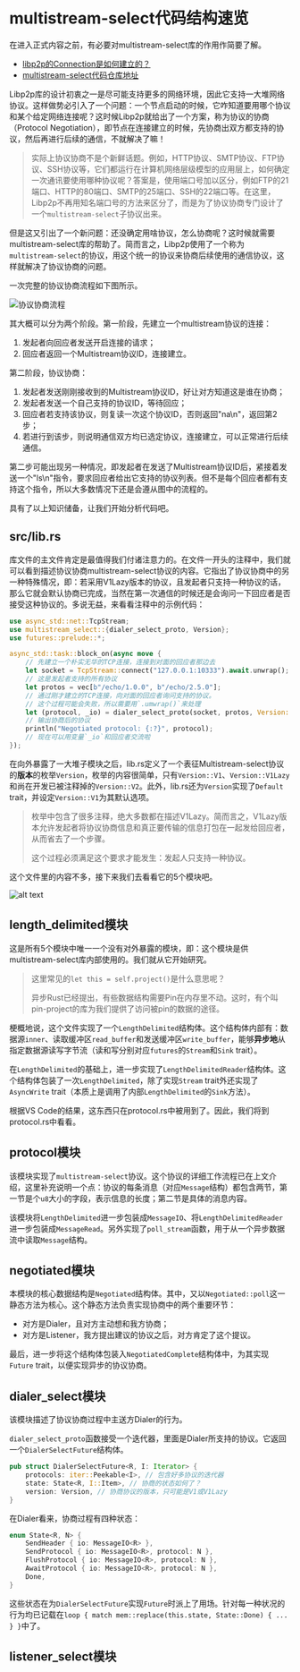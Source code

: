 # multistream-select代码结构速览

在进入正式内容之前，有必要对multistream-select库的作用作简要了解。

- [libp2p的Connection是如何建立的？](https://github.com/libp2p/specs/blob/master/connections/README.md#multistream-select)
- [multistream-select代码仓库地址](https://github.com/multiformats/multistream-select?tab=readme-ov-file#motivation)

Libp2p库的设计初衷之一是尽可能支持更多的网络环境，因此它支持一大堆网络协议。这样做势必引入了一个问题：一个节点启动的时候，它咋知道要用哪个协议和某个给定网络连接呢？这时候Libp2p就给出了一个方案，称为协议的协商（Protocol Negotiation），即节点在连接建立的时候，先协商出双方都支持的协议，然后再进行后续的通信，不就解决了嘛！

> 实际上协议协商不是个新鲜话题。例如，HTTP协议、SMTP协议、FTP协议、SSH协议等，它们都运行在计算机网络层级模型的应用层上，如何确定一次通讯要使用哪种协议呢？答案是，使用端口号加以区分，例如FTP的21端口、HTTP的80端口、SMTP的25端口、SSH的22端口等。在这里，Libp2p不再用知名端口号的方法来区分了，而是为了协议协商专门设计了一个`multistream-select`子协议出来。

但是这又引出了一个新问题：还没确定用啥协议，怎么协商呢？这时候就需要multistream-select库的帮助了。简而言之，Libp2p使用了一个称为`multistream-select`的协议，用这个统一的协议来协商后续使用的通信协议，这样就解决了协议协商的问题。

一次完整的协议协商流程如下图所示。

![协议协商流程](protocol_negotiation.png)

其大概可以分为两个阶段。第一阶段，先建立一个multistream协议的连接：

1. 发起者向回应者发送开启连接的请求；
2. 回应者返回一个Multistream协议ID，连接建立。

第二阶段，协议协商：

1. 发起者发送刚刚接收到的Multistream协议ID，好让对方知道这是谁在协商；
2. 发起者发送一个自己支持的协议ID，等待回应；
3. 回应者若支持该协议，则复读一次这个协议ID，否则返回"na\n"，返回第2步；
4. 若进行到该步，则说明通信双方均已选定协议，连接建立，可以正常进行后续通信。

第二步可能出现另一种情况，即发起者在发送了Multistream协议ID后，紧接着发送一个"ls\n"指令，要求回应者给出它支持的协议列表。但不是每个回应者都有支持这个指令，所以大多数情况下还是会遵从图中的流程的。

具有了以上知识储备，让我们开始分析代码吧。

## src/lib.rs

库文件的主文件肯定是最值得我们付诸注意力的。在文件一开头的注释中，我们就可以看到描述协议协商multistream-select协议的内容。它指出了协议协商中的另一种特殊情况，即：若采用V1Lazy版本的协议，且发起者只支持一种协议的话，那么它就会默认协商已完成，当然在第一次通信的时候还是会询问一下回应者是否接受这种协议的。多说无益，来看看注释中的示例代码：

```rust
use async_std::net::TcpStream;
use multistream_select::{dialer_select_proto, Version};
use futures::prelude::*;

async_std::task::block_on(async move {
    // 先建立一个朴实无华的TCP连接，连接到对面的回应者那边去
    let socket = TcpStream::connect("127.0.0.1:10333").await.unwrap();
    // 这是发起者支持的所有协议
    let protos = vec[b"/echo/1.0.0", b"/echo/2.5.0"];
    // 通过刚才建立的TCP连接，向对面的回应者询问支持的协议。
    // 这个过程可能会失败，所以需要用`.umwrap()`来处理
    let (protocol, _io) = dialer_select_proto(socket, protos, Version::V1).await.unwrap();
    // 输出协商后的协议
    println("Negotiated protocol: {:?}", protocol);
    // 现在可以用变量`_io`和回应者交流啦
});
```

在向外暴露了一大堆子模块之后，lib.rs定义了一个表征Multistream-select协议的**版本**的枚举`Version`，枚举的内容很简单，只有`Version::V1`、`Version::V1Lazy`和尚在开发已被注释掉的`Version::V2`。此外，lib.rs还为`Version`实现了`Default` trait，并设定`Version::V1`为其默认选项。

> 枚举中包含了很多注释，绝大多数都在描述V1Lazy。简而言之，V1Lazy版本允许发起者将协议协商信息和真正要传输的信息打包在一起发给回应者，从而省去了一个步骤。
>
> 这个过程必须满足这个要求才能发生：发起人只支持一种协议。

这个文件里的内容不多，接下来我们去看看它的5个模块吧。

![alt text](5_mods.png)

## length_delimited模块

这是所有5个模块中唯一一个没有对外暴露的模块，即：这个模块是供multistream-select库内部使用的。我们就从它开始研究。

> 这里常见的`let this = self.project()`是什么意思呢？
>
> 异步Rust已经提出，有些数据结构需要Pin在内存里不动。这时，有个叫pin-project的库为我们提供了访问被pin的数据的途径。

梗概地说，这个文件实现了一个`LengthDelimited`结构体。这个结构体内部有：数据源`inner`、读取缓冲区`read_buffer`和发送缓冲区`write_buffer`，能够**异步地**从指定数据源读写字节流（读和写分别对应`futures`的`Stream`和`Sink` trait）。

在`LengthDelimited`的基础上，进一步实现了`LengthDelimitedReader`结构体。这个结构体包装了一次`LengthDelimited`，除了实现`Stream` trait外还实现了`AsyncWrite` trait（本质上是调用了内部`LengthDelimited`的`Sink`方法）。

根据VS Code的结果，这东西只在protocol.rs中被用到了。因此，我们将到protocol.rs中看看。

## protocol模块

该模块实现了`multistream-select`协议。这个协议的详细工作流程已在上文介绍，这里补充说明一个点：协议的每条消息（对应`Message`结构）都包含两节，第一节是个`u8`大小的字段，表示信息的长度；第二节是具体的消息内容。

该模块将`LengthDelimited`进一步包装成`MessageIO`、将`LengthDelimitedReader`进一步包装成`MessageRead`。另外实现了`poll_stream`函数，用于从一个异步数据流中读取`Message`结构。

## negotiated模块

本模块的核心数据结构是`Negotiated`结构体。其中，又以`Negotiated::poll`这一静态方法为核心。这个静态方法负责实现协商中的两个重要环节：

- 对方是Dialer，且对方主动想和我方协商；
- 对方是Listener，我方提出建议的协议之后，对方肯定了这个提议。

最后，进一步将这个结构体包装入`NegotiatedComplete`结构体中，为其实现`Future` trait，以便实现异步的协议协商。

## dialer_select模块

该模块描述了协议协商过程中主送方Dialer的行为。

`dialer_select_proto`函数接受一个迭代器，里面是Dialer所支持的协议。它返回一个`DialerSelectFuture`结构体。

```rust
pub struct DialerSelectFuture<R, I: Iterator> {
    protocols: iter::Peekable<I>, // 包含好多协议的迭代器
    state: State<R, I::Item>, // 协商的状态如何了？
    version: Version, // 协商协议的版本，只可能是V1或V1Lazy
}
```

在Dialer看来，协商过程有四种状态：

```rust
enum State<R, N> {
    SendHeader { io: MessageIO<R> },
    SendProtocol { io: MessageIO<R>, protocol: N },
    FlushProtocol { io: MessageIO<R>, protocol: N },
    AwaitProtocol { io: MessageIO<R>, protocol: N },
    Done,
}
```

这些状态在为`DialerSelectFuture`实现`Future`时派上了用场。针对每一种状况的行为均已记载在`loop { match mem::replace(this.state, State::Done) { ... } }`中了。

## listener_select模块